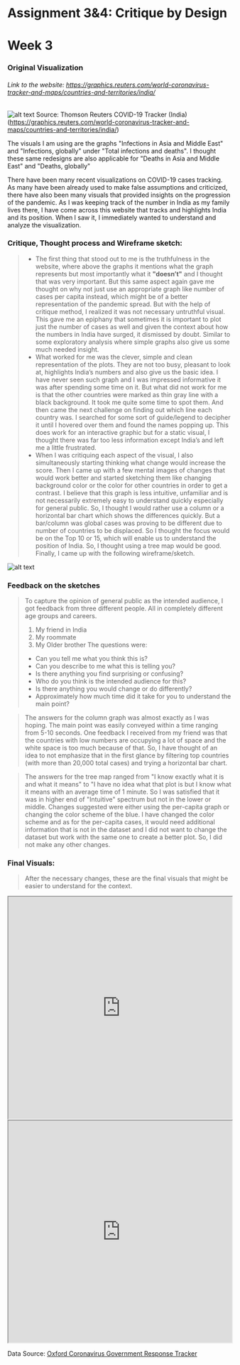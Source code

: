 # Assignment 3&4: Critique by Design
# Week 3

### **Original Visualization**
###### Link to the website: https://graphics.reuters.com/world-coronavirus-tracker-and-maps/countries-and-territories/india/

![alt text](Original_screenshot.PNG)
Source: Thomson Reuters COVID-19 Tracker (India) (https://graphics.reuters.com/world-coronavirus-tracker-and-maps/countries-and-territories/india/)

The visuals I am using are the graphs "Infections in Asia and Middle East" and "Infections, globally" under "Total infections and deaths". I thought these same redesigns are also applicable for "Deaths in Asia and Middle East" and "Deaths, globally"

There have been many recent visualizations on COVID-19 cases tracking. As many have been already used to make false assumptions and criticized, there have also been many visuals that provided insights on the progression of the pandemic. As I was keeping track of the number in India as my family lives there, I have come across this website that tracks and highlights India and its position. When I saw it, I immediately wanted to understand and analyze the visualization.

### **Critique, Thought process and Wireframe sketch:**
> - The first thing that stood out to me is the truthfulness in the website, where above the graphs it mentions what the graph represents but most importantly what it **"doesn’t"** and I thought that was very important. But this same aspect again gave me thought on why not just use an appropriate graph like number of cases per capita instead, which might be of a better representation of the pandemic spread. But with the help of critique method, I realized it was not necessary untruthful visual. This gave me an epiphany that sometimes it is important to plot just the number of cases as well and given the context about how the numbers in India have surged, it dismissed by doubt. Similar to some exploratory analysis where simple graphs also give us some much needed insight.
>- What worked for me was the clever, simple and clean representation of the plots. They are not too busy, pleasant to look at, highlights India’s numbers and also give us the basic idea. I have never seen such graph and I was impressed informative it was after spending some time on it.
But what did not work for me is that the other countries were marked as thin gray line with a black background. It took me quite some time to spot them. And then came the next challenge on finding out which line each country was. I searched for some sort of guide/legend to decipher it until I hovered over them and found the names popping up. This does work for an interactive graphic but for a static visual, I thought there was far too less information except India’s and left me a little frustrated.
>- When I was critiquing each aspect of the visual, I also simultaneously starting thinking what change would increase the score. Then I came up with a few mental images of changes that would work better and started sketching them like changing background color or the color for other countries in order to get a contrast. I believe that this graph is less intuitive, unfamiliar and is not necessarily extremely easy to understand quickly especially for general public. So, I thought I would rather use a column or a horizontal bar chart which shows the differences quickly. But a bar/column was global cases was proving to be different due to number of countries to be displaced. So I thought the focus would be on the Top 10 or 15, which will enable us to understand the position of India. So, I thought using a tree map would be good.
Finally, I came up with the following wireframe/sketch. 


![alt text](sketch.jpg)

### **Feedback on the sketches**
>To capture the opinion of general public as the intended audience, I got feedback from three different people. All in completely different age groups and careers.
>1. My friend in India
>2. My roommate
>3. My Older brother
>The questions were:
>- Can you tell me what you think this is?
>- Can you describe to me what this is telling you?
>- Is there anything you find surprising or confusing?
>- Who do you think is the intended audience for this?
>- Is there anything you would change or do differently?
>- Approximately how much time did it take for you to understand the main point?

>The answers for the column graph was almost exactly as I was hoping. The main point was easily conveyed within a time ranging from 5-10 seconds. One feedback I received from my friend was that the countries with low numbers are occupying a lot of space and the white space is too much because of that. So, I have thought of an idea to not emphasize that in the first glance by filtering top countries (with more than 20,000 total cases) and trying a horizontal bar chart.

>The answers for the tree map ranged from "I know exactly what it is and what it means" to "I have no idea what that plot is but I know what it means with an average time of 1 minute. So I was satisfied that it was in higher end of "Intuitive" spectrum but not in the lower or middle. Changes suggested were either using the per-capita graph or changing the color scheme of the blue. I have changed the color scheme and as for the per-capita cases, it would need additional information that is not in the dataset and I did not want to change the dataset but work with the same one to create a better plot. So, I did not make any other changes.

### **Final Visuals:**
>After the necessary changes, these are the final visuals that might be easier to understand for the context.

<iframe src="https://public.tableau.com/views/assignment3_16009105626970/Sheet3?:showVizHome=no&:embed=true" width="100%" height="500"></iframe>

<iframe src="https://public.tableau.com/views/assignment3_1_16009106979950/Sheet1?:showVizHome=no&:embed=true" width="100%" height="500"></iframe>

Data Source: [Oxford Coronavirus Government Response Tracker](https://www.bsg.ox.ac.uk/research/research-projects/coronavirus-government-response-tracker)
